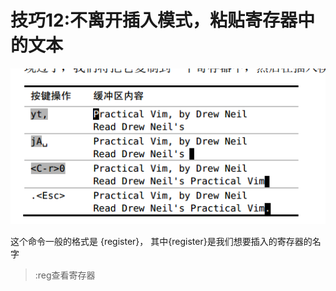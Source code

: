 # 技巧12:不离开插入模式，粘贴寄存器中的文本

![](/assets/20190509183926.png)


这个命令一般的格式是 <C-r>{register}， 其中{register}是我们想要插入的寄存器的名字


> :reg查看寄存器








